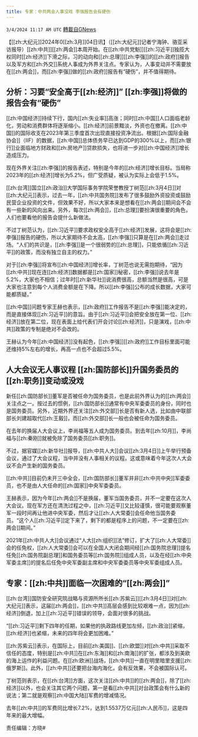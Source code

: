 ```yaml
---
title: 专家：中共两会人事没戏 李强报告会有硬伤
---
```

`3/4/2024 11:17 AM UTC` [轉載自GNews](https://gnews.org/articles/2363490)

【[[zh:大纪元]]2024年0[[zh:3月]]04日讯】（[[zh:大纪元]]记者宁海钟、骆亚采访报导）[[zh:中共]][[zh:两会]]本周开始。在[[zh:中共党魁]][[zh:习近平]]独揽大权同时[[zh:经济]]下滑之际，习的动向和[[zh:总理]][[zh:李强]]的[[zh:政府]]报告以及军方和[[zh:外交]]系统人事成为外界关注点。专家认为，人事变动并不需要放在[[zh:两会]]，而[[zh:李强]]做的[[zh:政府]]报告有“硬伤”，并不值得期待。

## 分析：习要“安全高于[[zh:经济]]” [[zh:李强]]将做的报告会有“硬伤”

[[zh:中国经济]]持续下行，国内[[zh:失业率]]高涨；同时[[zh:中国]]人口面临老龄化，劳动和消费群体将逐渐缩小。[[zh:经济]]前景黯淡，外资也在撤离。[[zh:中国]]的国际收支在2023年第三季度首次出现直接投资净流出。根据[[zh:国际金融协会]]（IIF）的数据，[[zh:中国]]总体债务早已达到GDP的300%以上，而[[zh:银行]]业面临地方财政和[[zh:房地产]]贷款损失，也将进一步对[[zh:中国经济]]增长造成压力。

现在外界关注[[zh:李强]]的报告表述，特别是今年的[[zh:经济]]增长目标。当局称2023年的[[zh:经济]]增长为5.2%，但广受质疑，被认为实际上会低于1.5%。

[[zh:台湾]]国立[[zh:政治]]大学国际事务学院荣誉教授丁树范[[zh:3月4日]]对[[zh:大纪元]]表示，过去一年，[[zh:中共国务院]]发布了很多鼓励外资投资或鼓励民营企业投资的文件，但效果不好，所以大家本来是想看在[[zh:两会]]期间会不会有一些新的风向出来。另外，每次[[zh:两会]]，[[zh:总理]]要扮演很重要的角色，人们也要看他的报告会提什么新做法。

不过丁树范认为，[[zh:习近平]]要求政权安全高于[[zh:经济]]发展，这将会是[[zh:李强]]报告的硬伤，所以大家期待不会太高，[[zh:李强]]只算是在[[zh:两会]]走过场。“人们的共识是，[[zh:李强]]是一个很弱势的[[zh:总理]]，只能依循[[zh:习近平]]的政策，而没有独立自主的权力。”

对于[[zh:李强]]将宣布[[zh:中国经济]]增长率，丁树范也说无需抱期待，“因为[[zh:中共]]现在连[[zh:经济]]数据都是[[zh:国家]]秘密，[[zh:李强]]说去年是5.2%，大家也不相信；过年时[[zh:新华社]]说消费很高，总额当然是很高，可是大家也注意到每个人消费金额是在下降。所以[[zh:李强]]公布的成长数据，大家可能都质疑。”

[[zh:中国]]问题专家王赫也表示，[[zh:政府]]工作报告不是[[zh:李强]]能决定的，而是直接体现[[zh:习近平]]的意旨。由于[[zh:习近平]]会把安全放在第一位、[[zh:经济]]放在第二位，现在表面上给代表们开会讨论[[zh:经济]]，只是演戏，[[zh:中共]]政策的专制是绝对不会改的。

王赫认为今年[[zh:中国经济]]没有起色，[[zh:李强]][[zh:政府]]工作目标里面可能还维持5%左右的增长，再高一点也不会超过5.5%。

## 人大会议无人事议程 [[zh:国防部长]]升国务委员的[[zh:职务]]变动或没戏

新任[[zh:国防部长]]董军是否被任命为国务委员，也是此前外界认为的[[zh:两会]]关注点之一。按过去的惯例，[[zh:国防部长]]通常有中央军委委员的身份，同时也是国务委员。另外，近期外界还关注[[zh:外交部]]长是否有新人选，比如由中联部部长刘建超取代[[zh:王毅]]，而[[zh:外交部]]长一般也会被任命为国务委员。

在去年的换届人大会议上，李尚福等五人成为国务委员。到去年[[zh:10月]]，李尚福与[[zh:秦刚]]就被免除了国务委员[[zh:职务]]。

不过，据官媒[[zh:新华社]]报导，[[zh:中共人大]]会议[[zh:3月4日]]上午举行预备会议，通过了大会议程，当中并没有人事相关的议程。这或意味着今年这次人大会议不会产生新的国务委员。

[[zh:中共]]目前仍未开三中全会，[[zh:国防部长]]董军并非[[zh:中共中央]]军委委员，也不是由人大任命的[[zh:国家]]中央军委委员。

王赫表示，因为今年[[zh:两会]]不是换届，董军当国务委员，并不一定要在这次人大会议。现在军方还在清洗过程之中，[[zh:习近平]]又比较谨慎，很可能要观察董军一段时间再让他进中央军委，然后才让[[zh:人大常委]]会任命他当国务委员。“这个人[[zh:习近平]]定下来了，剩下的都是程序上的问题，不一定要在[[zh:两会]]期间。”

2021年[[zh:中共人大]]会议通过“人大[[zh:组织]]法”修订，扩大了[[zh:人大常委]]会的任免权，[[zh:人大常委]]会可以在全国人大闭会期间经[[zh:国务院总理]]提名任免[[zh:国务院副总理]]和国务委员等[[zh:国务院]]组成人员，以及在经[[zh:中央军委主席]]的提名后任免中央军委副主席和中央军委委员等中央军委组成人员。

## 专家：[[zh:中共]]面临一次困难的“[[zh:两会]]”

[[zh:台湾]]国防安全研究院战略与资源所所长[[zh:苏紫云]][[zh:3月4日]]对[[zh:大纪元]]表示，这届[[zh:两会]]，[[zh:中共]]高层会感到比较艰难一点，因为[[zh:经济]]倒退，加上[[zh:习近平]]错误的领导，会面对很多的挑战。

“[[zh:习近平]]剩下四年的任期，如果他的执政路线更加左倾，[[zh:政治]]紧缩，[[zh:经济]]也紧缩，未来的四年将会更加困难。”

[[zh:苏紫云]]表示，在国际上，目前[[zh:美国]]、[[zh:欧盟]]对[[zh:中共]]采取不信任的态度，特别是[[zh:中共]]在[[zh:东海]]和[[zh:南海]]的扩张，都涉及到美欧的海上运作的利益问题。在[[zh:欧洲]]战场，[[zh:中共]]一直在明里暗里支援[[zh:俄罗斯]]。此外，[[zh:中共]]还要把台海内海化，会有反效果，不会被国际认可。

丁树范则表示，在[[zh:台湾]]方面，这次关注[[zh:中共]]的[[zh:两会]]，除了[[zh:经济]]以外，也会关注其它两个问题，第一是看[[zh:中共]]对台政策会有什么新的说法；第二就是观察[[zh:中国大陆]]军费的增减情况。

去年[[zh:中共]]的军费同比增长7.2%，达到1.5537万亿元[[zh:人民币]]，这是四年来的最大增幅。

责任编辑：方晓#
